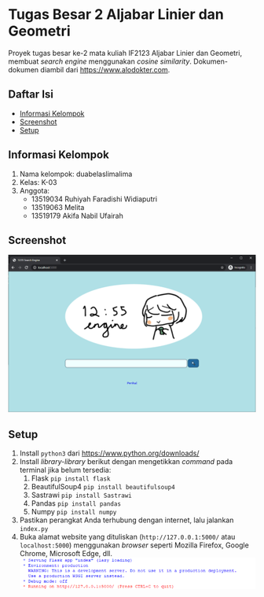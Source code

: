 # Tugas Besar 2 Aljabar Linier dan Geometri
Proyek tugas besar ke-2 mata kuliah IF2123 Aljabar Linier dan Geometri, membuat *search engine* menggunakan *cosine similarity*. Dokumen-dokumen diambil dari https://www.alodokter.com.
## Daftar Isi
- [Informasi Kelompok](#informasi-kelompok)
- [Screenshot](#screenshot)
- [Setup](#setup)
## Informasi Kelompok
1. Nama kelompok: duabelaslimalima
2. Kelas: K-03
3. Anggota:
    - 13519034 Ruhiyah Faradishi Widiaputri
    - 13519063 Melita
    - 13519179 Akifa Nabil Ufairah
## Screenshot
![Screenshot Search Engine](screenshot.png?raw=true "Screenshot Search Engine")
## Setup
1. Install `python3` dari https://www.python.org/downloads/
2. Install *library-library* berikut dengan mengetikkan *command* pada terminal jika belum tersedia:
    1. Flask `pip install flask`
    2. BeautifulSoup4 `pip install beautifulsoup4`
    3. Sastrawi `pip install Sastrawi`
    4. Pandas `pip install pandas`
    5. Numpy `pip install numpy`
3. Pastikan perangkat Anda terhubung dengan internet, lalu jalankan `index.py`
4. Buka alamat website yang dituliskan (`http://127.0.0.1:5000/` atau `localhost:5000`) menggunakan *browser* seperti Mozilla Firefox, Google Chrome, Microsoft Edge, dll.
![Contoh alamat website](screenshot2.png?raw=true "Contoh alamat website")

